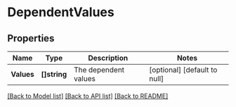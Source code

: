 # DependentValues

## Properties
Name | Type | Description | Notes
------------ | ------------- | ------------- | -------------
**Values** | **[]string** | The dependent values | [optional] [default to null]

[[Back to Model list]](../README.md#documentation-for-models) [[Back to API list]](../README.md#documentation-for-api-endpoints) [[Back to README]](../README.md)

